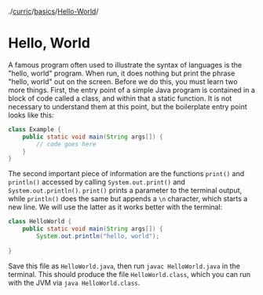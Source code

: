 ./[curric](/curric)/[basics](/curric/basics)/[Hello-World](/curric/basics/helloworld)/
# Hello, World

A famous program often used to illustrate the syntax of languages is the "hello, world" program. When run, it does nothing but print the phrase "hello, world" out on the screen. Before we do this, you must learn two more things. First, the entry point of a simple Java program is contained in a block of code called a class, and within that a static function. It is not necessary to understand them at this point, but the boilerplate entry point looks like this:
```java
class Example {
    public static void main(String args[]) {
        // code goes here
    }
}
```
The second important piece of information are the functions `print()` and `println()` accessed by calling `System.out.print()` and `System.out.println()`. `print()` prints a parameter to the terminal output, while `println()` does the same but appends a `\n` character, which starts a new line. We will use the latter as it works better with the terminal:
```java
class HelloWorld {
    public static void main(String args[]) {
        System.out.println("hello, world");
     
}
```
Save this file as `HelloWorld.java`, then run `javac HelloWorld.java` in the terminal. This should produce the file `HelloWorld.class`, which you can run with the JVM via `java HelloWorld.class`.
